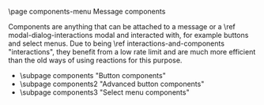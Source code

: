 \page components-menu Message components

Components are anything that can be attached to a message or a \ref modal-dialog-interactions modal and interacted with, for example buttons and select menus. Due to being \ref interactions-and-components "interactions", they benefit from a low rate limit and are much more efficient than the old ways of using reactions for this purpose.

* \subpage components "Button components"
* \subpage components2 "Advanced button components"
* \subpage components3 "Select menu components"
